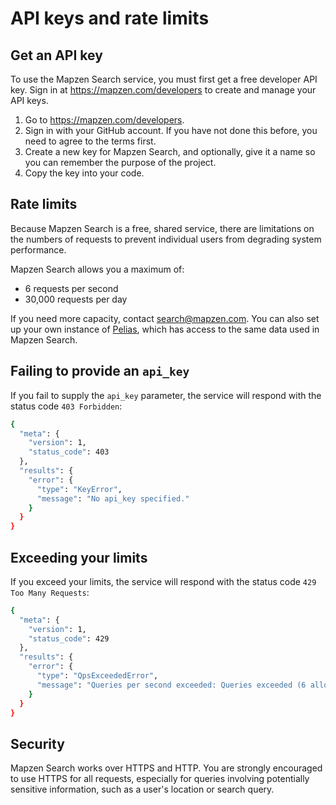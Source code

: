 # API keys and rate limits

## Get an API key

To use the Mapzen Search service, you must first get a free developer API key. Sign in at https://mapzen.com/developers to create and manage your API keys.

1. Go to https://mapzen.com/developers.
2. Sign in with your GitHub account. If you have not done this before, you need to agree to the terms first.
3. Create a new key for Mapzen Search, and optionally, give it a name so you can remember the purpose of the project.
4. Copy the key into your code.

## Rate limits
Because Mapzen Search is a free, shared service, there are limitations on the numbers of requests to prevent individual users from degrading system performance.

Mapzen Search allows you a maximum of:

- 6 requests per second
- 30,000 requests per day

If you need more capacity, contact [search@mapzen.com](mailto:search@mapzen.com). You can also set up your own instance of [Pelias](https://github.com/pelias/pelias), which has access to the same data used in Mapzen Search.

## Failing to provide an `api_key`
If you fail to supply the `api_key` parameter, the service will respond with the status code `403 Forbidden`:
```bash
{
  "meta": {
    "version": 1,
    "status_code": 403
  },
  "results": {
    "error": {
      "type": "KeyError",
      "message": "No api_key specified."
    }
  }
}
```

## Exceeding your limits
If you exceed your limits, the service will respond with the status code `429 Too Many Requests`:
```bash
{
  "meta": {
    "version": 1,
    "status_code": 429
  },
  "results": {
    "error": {
      "type": "QpsExceededError",
      "message": "Queries per second exceeded: Queries exceeded (6 allowed)."
    }
  }
}
```

## Security
Mapzen Search works over HTTPS and HTTP. You are strongly encouraged to use HTTPS for all requests, especially for queries involving potentially sensitive information, such as a user's location or search query.
